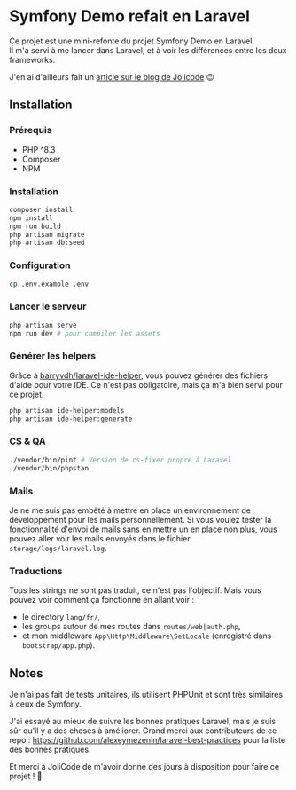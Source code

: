 # Symfony Demo refait en Laravel

Ce projet est une mini-refonte du projet Symfony Demo en Laravel.  
Il m'a servi à me lancer dans Laravel, et à voir les différences entre les deux frameworks.  

J'en ai d'ailleurs fait un [article sur le blog de Jolicode](https://jolicode.com/blog/retour-dexperience-dun-developpeur-symfony-qui-se-lance-sur-laravel) 😉

## Installation

### Prérequis

- PHP ^8.3
- Composer
- NPM

### Installation

```bash
composer install
npm install
npm run build
php artisan migrate
php artisan db:seed
```

### Configuration

```bash
cp .env.example .env
```

### Lancer le serveur

```bash
php artisan serve
npm run dev # pour compiler les assets
```

### Générer les helpers

Grâce à [barryvdh/laravel-ide-helper](https://github.com/barryvdh/laravel-ide-helper), vous pouvez générer des fichiers d'aide pour votre IDE.
Ce n'est pas obligatoire, mais ça m'a bien servi pour ce projet.

```bash
php artisan ide-helper:models
php artisan ide-helper:generate
```

### CS & QA

```bash
./vendor/bin/pint # Version de cs-fixer propre à Laravel
./vendor/bin/phpstan  
```

### Mails

Je ne me suis pas embêté à mettre en place un environnement de développement pour les mails personnellement.
Si vous voulez tester la fonctionnalité d'envoi de mails sans en mettre un en place non plus, vous pouvez aller voir les mails envoyés dans le fichier `storage/logs/laravel.log`.

### Traductions

Tous les strings ne sont pas traduit, ce n'est pas l'objectif.
Mais vous pouvez voir comment ça fonctionne en allant voir :
- le directory `lang/fr/`, 
- les groups autour de mes routes dans `routes/web|auth.php`,
- et mon middleware `App\Http\Middleware\SetLocale` (enregistré dans `bootstrap/app.php`).

## Notes

Je n'ai pas fait de tests unitaires, ils utilisent PHPUnit et sont très similaires à ceux de Symfony.  

J'ai essayé au mieux de suivre les bonnes pratiques Laravel, mais je suis sûr qu'il y a des choses à améliorer. Grand merci aux contributeurs de ce repo : https://github.com/alexeymezenin/laravel-best-practices pour la liste des bonnes pratiques.

Et merci à JoliCode de m'avoir donné des jours à disposition pour faire ce projet ! 🎉
